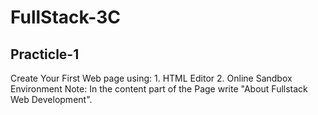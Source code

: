 # FullStack-3C

<h2>Practicle-1</h2>
<p>Create Your First Web page using:
1. HTML Editor
2. Online Sandbox Environment
Note: In the content part of the Page write "About Fullstack Web Development".</p>
